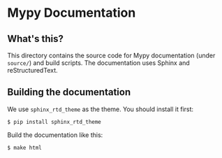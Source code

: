 Mypy Documentation
==================

What's this?
------------

This directory contains the source code for Mypy documentation (under `source/`)
and build scripts. The documentation uses Sphinx and reStructuredText.

Building the documentation
--------------------------

We use `sphinx_rtd_theme` as the theme. You should install it first:

```
$ pip install sphinx_rtd_theme
```

Build the documentation like this:

```
$ make html
```
